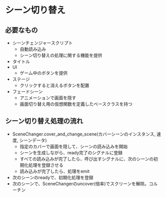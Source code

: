 # シーン切り替え

## 必要なもの

- シーンチェンジャースクリプト
  - 自動読み込み
  - シーン切り替えの処理に関する機能を提供
- タイトル
- UI
  - ゲーム中のボタンを提供
- ステージ
  - クリックすると消えるボタンを配置
- フェードシーン
  - アニメーションで画面を隠す
  - 画面切り替え用の仮想関数を定義したベースクラスを持つ

## シーン切り替え処理の流れ

- SceneChanger.cover_and_change_scene(カバーシーンのインスタンス, 速度, シーンデータ)
  - 指定のカバーで画面を隠して、シーンの読み込みを開始
  - シーンを生成しながら、ready完了のシグナルに登録
  - すべての読み込みが完了したら、呼び出すシグナルに、次のシーンの初期化処理を登録させる
  - 読み込みが完了したら、処理をemit
- 次のシーンのreadyで、初期化処理を登録
- 次のシーンで、SceneChangerのuncover(倍率)でスクリーンを解除。コルーチン
